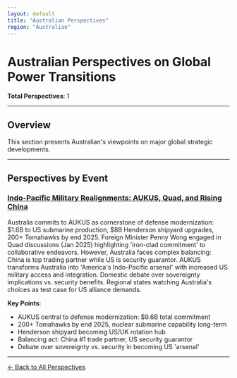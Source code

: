 ```yaml
---
layout: default
title: "Australian Perspectives"
region: "Australian"
---
```


# Australian Perspectives on Global Power Transitions

**Total Perspectives**: 1

---

## Overview

This section presents Australian's viewpoints on major global strategic developments.

---

## Perspectives by Event

### [Indo-Pacific Military Realignments: AUKUS, Quad, and Rising China](/events/indo-pacific-military-realignments-aukus-quad-and-rising-china)

Australia commits to AUKUS as cornerstone of defense modernization: $1.6B to US submarine production, $8B Henderson shipyard upgrades, 200+ Tomahawks by end 2025. Foreign Minister Penny Wong engaged in Quad discussions (Jan 2025) highlighting 'iron-clad commitment' to collaborative endeavors. However, Australia faces complex balancing: China is top trading partner while US is security guarantor. AUKUS transforms Australia into 'America's Indo-Pacific arsenal' with increased US military access and integration. Domestic debate over sovereignty implications vs. security benefits. Regional states watching Australia's choices as test case for US alliance demands.

**Key Points**:
- AUKUS central to defense modernization: $9.6B total commitment
- 200+ Tomahawks by end 2025, nuclear submarine capability long-term
- Henderson shipyard becoming US/UK rotation hub
- Balancing act: China #1 trade partner, US security guarantor
- Debate over sovereignty vs. security in becoming US 'arsenal'

---


[← Back to All Perspectives](/perspectives/)
